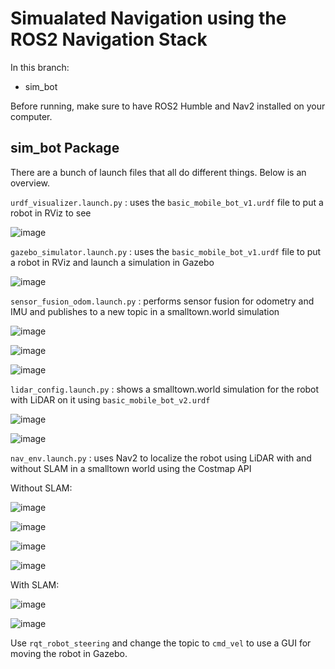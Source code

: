 # Simualated Navigation using the ROS2 Navigation Stack

In this branch:
- sim_bot

Before running, make sure to have ROS2 Humble and Nav2 installed on your computer. 

## sim_bot Package

There are a bunch of launch files that all do different things. Below is an overview. 

```urdf_visualizer.launch.py``` : uses the ```basic_mobile_bot_v1.urdf``` file to put a robot in RViz to see

![image](https://github.com/Samalmeida1028/sdp-team-12/assets/41523488/f2655747-9df3-4d7a-8c01-b5f924094494)

```gazebo_simulator.launch.py``` : uses the ```basic_mobile_bot_v1.urdf``` file to put a robot in RViz and launch a simulation in Gazebo

![image](https://github.com/Samalmeida1028/sdp-team-12/assets/41523488/2f461890-2130-421e-a78f-1760064bc30a)

```sensor_fusion_odom.launch.py``` : performs sensor fusion for odometry and IMU and publishes to a new topic in a smalltown.world simulation

![image](https://github.com/Samalmeida1028/sdp-team-12/assets/41523488/b1a9518e-708f-4a0c-a4dc-ad69207ac9ec)

![image](https://github.com/Samalmeida1028/sdp-team-12/assets/41523488/109f8b09-79f5-4bcc-ae27-fe373f6088df)

![image](https://github.com/Samalmeida1028/sdp-team-12/assets/41523488/53b5e9a0-9ef9-4047-8077-09cd27f624f5)

```lidar_config.launch.py``` : shows a smalltown.world simulation for the robot with LiDAR on it using ```basic_mobile_bot_v2.urdf```

![image](https://github.com/Samalmeida1028/sdp-team-12/assets/41523488/85201a7e-6a0a-459f-9ac2-8188bb63fb1b)

![image](https://github.com/Samalmeida1028/sdp-team-12/assets/41523488/fc216024-2f4b-4d31-904d-3e02c310ab27)

```nav_env.launch.py``` : uses Nav2 to localize the robot using LiDAR with and without SLAM in a smalltown world using the Costmap API

Without SLAM: 

![image](https://github.com/Samalmeida1028/sdp-team-12/assets/41523488/ada860b0-6ff9-48e8-96d2-718f4ef2837d)

![image](https://github.com/Samalmeida1028/sdp-team-12/assets/41523488/7450e38e-e833-4e77-a911-9ae1eae72a2d)

![image](https://github.com/Samalmeida1028/sdp-team-12/assets/41523488/953ec8ca-31a0-4ec7-9469-5f42a1d89273)

![image](https://github.com/Samalmeida1028/sdp-team-12/assets/41523488/7b42a7b6-87f5-4556-b241-89a4517796e8)

With SLAM: 

![image](https://github.com/Samalmeida1028/sdp-team-12/assets/41523488/0b0820ba-6ebf-4e3d-bb77-9e716cc6b467)

![image](https://github.com/Samalmeida1028/sdp-team-12/assets/41523488/640f0523-9a59-4c94-a101-6ae795f46254)

Use ```rqt_robot_steering``` and change the topic to ```cmd_vel``` to use a GUI for moving the robot in Gazebo. 

